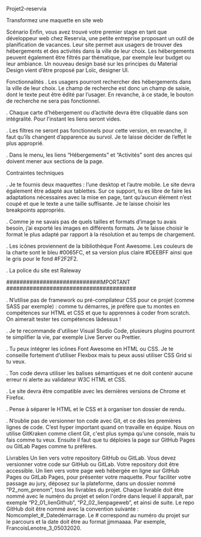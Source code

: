 Projet2-reservia

Transformez une maquette en site web

Scénario
Enfin, vous avez trouvé votre premier stage en tant que développeur web chez Reservia, une
petite entreprise proposant un outil de planification de vacances. Leur site permet aux usagers
de trouver des hébergements et des activités dans la ville de leur choix. Les hébergements
peuvent également être filtrés par thématique, par exemple leur budget ou leur ambiance.
Un nouveau design basé sur les principes du Material Design vient d’être proposé par Loïc,
designer UI.


Fonctionnalités
. Les usagers pourront rechercher des hébergements dans la ville de leur choix. Le champ
de recherche est donc un champ de saisie, dont le texte peut être édité par l’usager. En
revanche, à ce stade, le bouton de recherche ne sera pas fonctionnel.

. Chaque carte d’hébergement ou d’activité devra être cliquable dans son intégralité. Pour
l’instant les liens seront vides.

. Les filtres ne seront pas fonctionnels pour cette version, en revanche, il faut qu’ils changent
d’apparence au survol. Je te laisse décider de l’effet le plus approprié.

. Dans le menu, les liens “Hébergements” et “Activités” sont des ancres qui doivent mener
aux sections de la page.
 
 
 Contraintes techniques

. Je te fournis deux maquettes : l’une desktop et l’autre mobile. Le site devra également être
adapté aux tablettes. Sur ce support, tu es libre de faire les adaptations nécessaires avec la
mise en page, tant qu’aucun élément n’est coupé et que le texte a une taille suffisante. Je
te laisse choisir les breakpoints appropriés.

. Comme je ne savais pas de quels tailles et formats d’image tu avais besoin, j’ai exporté les
images en différents formats. Je te laisse choisir le format le plus adapté par rapport à la
résolution et au temps de chargement.

. Les icônes proviennent de la bibliothèque Font Awesome. Les couleurs de la charte sont le
bleu #0065FC, et sa version plus claire #DEEBFF ainsi que le gris pour le fond #F2F2F2.

. La police du site est Raleway

############################IMPORTANT #######################################

. N’utilise pas de framework ou pré-compilateur CSS pour ce projet (comme SASS par
exemple) : comme tu démarres, je préfère que tu montes en compétences sur HTML et
CSS et que tu apprennes à coder from scratch. On aimerait tester tes compétences làdessus !

. Je te recommande d'utiliser Visual Studio Code, plusieurs plugins pourront te simplifier la
vie, par exemple Live Server ou Prettier.

. Tu peux intégrer les icônes Font Awesome en HTML ou CSS. Je te conseille fortement
d’utiliser Flexbox mais tu peux aussi utiliser CSS Grid si tu veux.

. Ton code devra utiliser les balises sémantiques et ne doit contenir aucune erreur ni alerte
au validateur W3C HTML et CSS.

. Le site devra être compatible avec les dernières versions de Chrome et Firefox.

. Pense à séparer le HTML et le CSS et à organiser ton dossier de rendu.

. N’oublie pas de versionner ton code avec Git, et ce dès les premières lignes de code. C’est
hyper important quand on travaille en équipe. Nous on utilise GitKraken comme client Git,
c'est plus sympa qu'une console, mais tu fais comme tu veux. Ensuite il faut que tu
déploies la page sur GitHub Pages ou GitLab Pages comme tu préfères.



Livrables
Un lien vers votre repository GitHub ou GitLab.
Vous devez versionner votre code sur GitHub ou GitLab.
Votre repository doit être accessible.
Un lien vers votre page web hébergée en ligne sur GitHub Pages ou GitLab Pages, pour
présenter votre maquette.
Pour faciliter votre passage au jury, déposez sur la plateforme, dans un dossier nommé
“P2_nom_prenom”, tous les livrables du projet. Chaque livrable doit être nommé avec le
numéro du projet et selon l'ordre dans lequel il apparaît, par exemple “P2_01_lienGithub”,
“P2_02_lienpageweb”, et ainsi de suite.
Le repo GitHub doit être nommé avec la convention suivante :
Nomcomplet_#_Datedémarrage. Le # correspond au numéro du projet sur le parcours et
la date doit être au format jjmmaaaa. Par exemple, FrancoisLenotre_3_05032020.